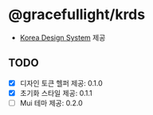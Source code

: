 # @gracefullight/krds

- [Korea Design System](https://www.krds.go.kr/) 제공


## TODO

- [x] 디자인 토큰 헬퍼 제공: 0.1.0
- [x] 초기화 스타일 제공: 0.1.1
- [ ] Mui 테마 제공: 0.2.0
